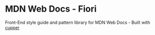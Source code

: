 # MDN Web Docs - Fiori

Front-End style guide and pattern library for MDN Web Docs - Built with [cupper](https://github.com/ThePacielloGroup/cupper)

